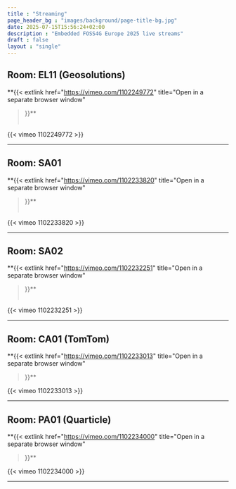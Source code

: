 ```yaml
---
title : "Streaming"
page_header_bg : "images/background/page-title-bg.jpg"
date: 2025-07-15T15:56:24+02:00
description : "Embedded FOSS4G Europe 2025 live streams"
draft : false
layout : "single"
---
```



## Room: EL11 (Geosolutions)

**{{<
    extlink href="https://vimeo.com/1102249772"
    title="Open in a separate browser window"
>}}**
<br><br>

{{< vimeo 1102249772 >}}

---

## Room: SA01

**{{<
    extlink href="https://vimeo.com/1102233820"
    title="Open in a separate browser window"
>}}**
<br><br>

{{< vimeo 1102233820 >}}

---

## Room: SA02

**{{<
    extlink href="https://vimeo.com/1102232251"
    title="Open in a separate browser window"
>}}**
<br><br>

{{< vimeo 1102232251 >}}

---

## Room: CA01 (TomTom)

**{{<
    extlink href="https://vimeo.com/1102233013"
    title="Open in a separate browser window"
>}}**

{{< vimeo 1102233013 >}}

---

## Room: PA01 (Quarticle)

**{{<
    extlink href="https://vimeo.com/1102234000"
    title="Open in a separate browser window"
>}}**

{{< vimeo 1102234000 >}}

---
